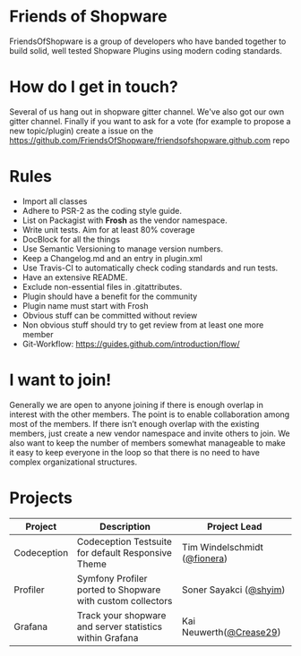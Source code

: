# Friends of Shopware

FriendsOfShopware is a group of developers who have banded together to build solid, well tested Shopware Plugins using modern coding standards.

# How do I get in touch?
Several of us hang out in shopware gitter channel. We've also got our own gitter channel. Finally if you want to ask for a vote (for example to propose a new topic/plugin) create a issue on the https://github.com/FriendsOfShopware/friendsofshopware.github.com repo

# Rules

* Import all classes
* Adhere to PSR-2 as the coding style guide.
* List on Packagist with **Frosh** as the vendor namespace.
* Write unit tests. Aim for at least 80% coverage
* DocBlock for all the things
* Use Semantic Versioning to manage version numbers.
* Keep a Changelog.md and an entry in plugin.xml
* Use Travis-CI to automatically check coding standards and run tests.
* Have an extensive README.
* Exclude non-essential files in .gitattributes. 
* Plugin should have a benefit for the community
* Plugin name must start with Frosh
* Obvious stuff can be committed without review
* Non obvious stuff should try to get review from at least one more member
* Git-Workflow: https://guides.github.com/introduction/flow/

# I want to join!
Generally we are open to anyone joining if there is enough overlap in interest with the other members. The point is to enable collaboration among most of the members.
If there isn’t enough overlap with the existing members, just create a new vendor namespace and invite others to join.
We also want to keep the number of members somewhat manageable to make it easy to keep everyone in the loop so that there is no need to have complex organizational structures.

# Projects

| Project     | Description                                                | Project Lead                 |
|-------------|------------------------------------------------------------|------------------------------|
| Codeception | Codeception Testsuite for default Responsive Theme         | Tim Windelschmidt ([@fionera](https://github.com/fionera)) |
| Profiler    | Symfony Profiler ported to Shopware with custom collectors | Soner Sayakci ([@shyim](https://github.com/shyim))       |
| Grafana     | Track your shopware and server statistics within Grafana   | Kai Neuwerth([@Crease29](https://github.com/Crease29))      |
